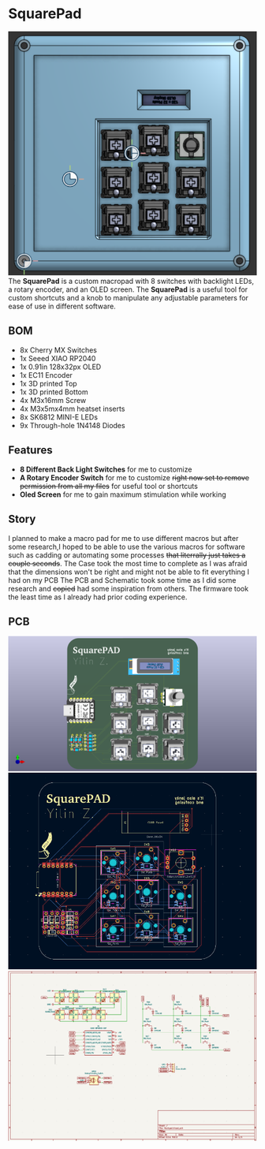 # SquarePad
![Full Picture](assets/FullCase.png)
The **SquarePad** is a custom macropad with 8 switches with backlight LEDs, a rotary encoder, and an OLED screen. The **SquarePad** is a useful tool for custom shortcuts and a knob to manipulate any adjustable parameters for ease of use in different software.
## BOM
- 8x Cherry MX Switches
- 1x Seeed XIAO RP2040
- 1x 0.91in 128x32px OLED
- 1x EC11 Encoder
- 1x 3D printed Top
- 1x 3D printed Bottom
- 4x M3x16mm Screw
- 4x M3x5mx4mm heatset inserts
- 8x SK6812 MINI-E LEDs
- 9x Through-hole 1N4148 Diodes

## Features
- **8 Different Back Light Switches** for me to customize
- **A Rotary Encoder Switch** for me to customize ~~right now set to remove permission from all my files~~ for useful tool or shortcuts
- **Oled Screen** for me to gain maximum stimulation while working
## Story
I planned to make a macro pad for me to use different macros but after some research,I hoped to be able to use the various macros for software such as cadding or automating some processes ~~that literrally just takes a couple seconds~~.
The Case took the most time to complete as I was afraid that the dimensions won't be right and might not be able to fit everything I had on my PCB
The PCB and Schematic took some time as I did some research and ~~copied~~ had some inspiration from others.
The firmware took the least time as I already had prior coding experience.
## PCB
![PCB](assets/Hackpad_pcb.png)
![PCB](assets/Hackpad_pcbskel.png)
![SCH](assets/Hackpad_sch.png)
